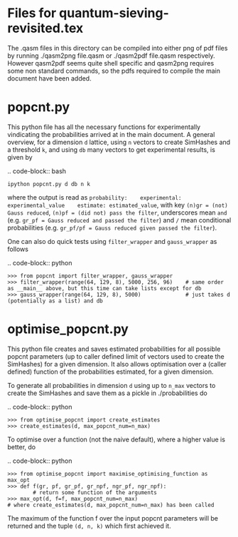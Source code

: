 Files for quantum-sieving-revisited.tex
=======================================

The .qasm files in this directory can be compiled into either png of pdf files by running ./qasm2png file.qasm or ./qasm2pdf file.qasm respectively.
However qasm2pdf seems quite shell specific and qasm2png requires some non standard commands, so the pdfs required to compile the main document have been added.


popcnt.py
=========

This python file has all the necessary functions for experimentally vindicating the probabilities arrived at in the main document. A general overview, for a dimension ``d`` lattice, using ``n`` vectors to create SimHashes and a threshold ``k``, and using ``db`` many vectors to get experimental results, is given by

.. code-block:: bash

    ipython popcnt.py d db n k

where the output is read as ``probability:    experimental: experimental_value    estimate: estimated_value``, with key ``(n)gr = (not) Gauss reduced``, ``(n)pf = (did not) pass the filter``, underscores mean ``and`` (e.g. ``gr_pf = Gauss reduced and passed the filter``) and ``/`` mean conditional probabilities (e.g. ``gr_pf/pf = Gauss reduced given passed the filter``).

One can also do quick tests using ``filter_wrapper`` and ``gauss_wrapper`` as follows

.. code-block:: python

    >>> from popcnt import filter_wrapper, gauss_wrapper
    >>> filter_wrapper(range(64, 129, 8), 5000, 256, 96)    # same order as __main__ above, but this time can take lists except for db
    >>> gauss_wrapper(range(64, 129, 8), 5000)              # just takes d (potentially as a list) and db


optimise_popcnt.py
==================

This python file creates and saves estimated probabilities for all possible popcnt parameters (up to caller defined limit of vectors used to create the SimHashes) for a given dimension. It also allows optimisation over a (caller defined) function of the probabilities estimated, for a given dimension.

To generate all probabilities in dimension ``d`` using up to ``n_max`` vectors to create the SimHashes and save them as a pickle in ./probabilities do

.. code-block:: python

    >>> from optimise_popcnt import create_estimates
    >>> create_estimates(d, max_popcnt_num=n_max)

To optimise over a function (not the naive default), where a higher value is better, do

.. code-block:: python

    >>> from optimise_popcnt import maximise_optimising_function as max_opt
    >>> def f(gr, pf, gr_pf, gr_npf, ngr_pf, ngr_npf):
            # return some function of the arguments
    >>> max_opt(d, f=f, max_popcnt_num=n_max)                               # where create_estimates(d, max_popcnt_num=n_max) has been called

The maximum of the function f over the input popcnt parameters will be returned and the tuple ``(d, n, k)`` which first achieved it.
